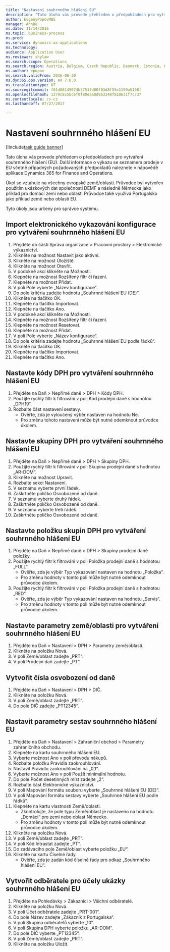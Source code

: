 ```yaml
--- 
title: "Nastavení souhrnného hlášení EU"
description: "Tato úloha vás provede přehledem o předpokladech pro vytváření souhrnného hlášení (EU)."
author: EvgenyPopovMBS
manager: AnnBe
ms.date: 11/14/2016
ms.topic: business-process
ms.prod: 
ms.service: dynamics-ax-applications
ms.technology: 
audience: Application User
ms.reviewer: shylaw
ms.search.scope: Operations
ms.search.region: Austria, Belgium, Czech Republic, Denmark, Estonia, Finland, France, Germany, Hungary, Ireland, Italy, Latvia, Lithuania, Netherlands, Poland, Spain, Sweden, United Kingdom
ms.author: epopov
ms.search.validFrom: 2016-06-30
ms.dyn365.ops.version: AX 7.0.0
ms.translationtype: HT
ms.sourcegitcommit: f01d88149074b37517d00f03d8f55e1199a5198f
ms.openlocfilehash: 1379c8c5bc6f0f80eaa0d9b3348f810631f7c737
ms.contentlocale: cs-cz
ms.lasthandoff: 07/27/2017

---
```

# <a name="set-up-eu-sales-list-reporting"></a>Nastavení souhrnného hlášení EU

[!include[task guide banner](../../includes/task-guide-banner.md)]

Tato úloha vás provede přehledem o předpokladech pro vytváření souhrnného hlášení (EU). Další informace o výkazu se seznamem prodeje v EU včetně případných požadovaných předpokladů naleznete v nápovědě aplikace Dynamics 365 for Finance and Operations.

Úkol se vztahuje na všechny evropské země/oblasti. Průvodce byl vytvořen použitím ukázkových dat společnosti DEMF a následně Německa jako příklad pro domácí zemi nebo oblast. Průvodce také využívá Portugalsko jako příklad země nebo oblasti EU.

Tyto úkoly jsou určeny pro správce systému.


## <a name="import-electronic-reporting-configurations-for-eu-sales-list-reporting"></a>Import elektronického vykazování konfigurace pro vytváření souhrnného hlášení EU
1. Přejděte do části Správa organizace > Pracovní prostory > Elektronické výkaznictví.
2. Klikněte na možnost Nastavit jako aktivní.
3. Klikněte na možnost Úložiště.
4. Klikněte na možnost Otevřít.
5. V podokně akcí klikněte na Možnosti.
6. Klepněte na možnost Rozšířený filtr či řazení.
7. Klepněte na možnost Přidat.
8. V poli Pole vyberte „Název konfigurace“.
9. Do pole kritéria zadejte hodnotu „Souhrnné hlášení EU (DE)“.
10. Klikněte na tlačítko OK.
11. Klepněte na tlačítko Importovat.
12. Klepněte na tlačítko Ano.
13. V podokně akcí klikněte na Možnosti.
14. Klepněte na možnost Rozšířený filtr či řazení.
15. Klepněte na možnost Resetovat.
16. Klepněte na možnost Přidat.
17. V poli Pole vyberte „Název konfigurace“.
18. Do pole kritéria zadejte hodnotu „Souhrnné hlášení EU podle řádků“.
19. Klikněte na tlačítko OK.
20. Klepněte na tlačítko Importovat.
21. Klepněte na tlačítko Ano.

## <a name="set-up-sales-tax-codes-for-eu-sales-list-reporting"></a>Nastavte kódy DPH pro vytváření souhrnného hlášení EU
1. Přejděte na Daň > Nepřímé daně > DPH > Kódy DPH.
2. Použijte rychlý filtr k filtrování v poli Kód prodejní daně s hodnotou „DPH19“.
3. Rozbalte část nastavení sestavy.
    * Ověřte, zda je vyloučený výběr nastaven na hodnotu Ne.  
    * Pro změnu tohoto nastavení může být nutné odemknout průvodce úkolem.  

## <a name="set-up-sales-tax-groups-for-eu-sales-list-reporting"></a>Nastavte skupiny DPH pro vytváření souhrnného hlášení EU
1. Přejděte na Daň > Nepřímé daně > DPH > Skupiny DPH.
2. Použijte rychlý filtr k filtrování v poli Skupina prodejní daně s hodnotou „AR-DOM“.
3. Klikněte na možnost Upravit.
4. Rozbalte sekci Nastavení.
5. V seznamu vyberte první řádek.
6. Zaškrtněte políčko Osvobozené od daně.
7. V seznamu vyberte druhý řádek.
8. Zaškrtněte políčko Osvobozené od daně.
9. V seznamu vyberte třetí řádek.
10. Zaškrtněte políčko Osvobozené od daně.

## <a name="set-up-item-sales-tax-groups-for-eu-sales-list-reporting"></a>Nastavte položku skupin DPH pro vytváření souhrnného hlášení EU
1. Přejděte na Daň > Nepřímé daně > DPH > Skupiny prodejní daně položky.
2. Použijte rychlý filtr k filtrování v poli Položka prodejní daně s hodnotou „FULL“.
    * Ověřte, zda je výběr Typ vykazování nastaven na hodnotu „Položka“.  
    * Pro změnu hodnoty v tomto poli může být nutné odemknout průvodce úkolem.  
3. Použijte rychlý filtr k filtrování v poli Položka prodejní daně s hodnotou „RED“.
    * Ověřte, zda je výběr Typ vykazování nastaven na hodnotu „Servis“.  
    * Pro změnu hodnoty v tomto poli může být nutné odemknout průvodce úkolem.  

## <a name="set-up-countryregion-parameters-for-eu-sales-list-reporting"></a>Nastavte parametry země/oblasti pro vytváření souhrnného hlášení EU
1. Přejděte na Daň > Nastavení > DPH > Parametry země/oblasti.
2. Klikněte na položku Nová.
3. V poli Země/oblast zadejte „PRT“.
4. V poli Prodejní daň zadejte „PT“.

## <a name="create-tax-exempt-numbers"></a>Vytvořit čísla osvobození od daně
1. Přejděte na Daň > Nastavení > DPH > DIČ.
2. Klikněte na položku Nová.
3. V poli Země/oblast zadejte „PRT“.
4. Do pole DIČ zadejte „PT12345“.

## <a name="set-up-eu-sales-list-reporting-parameters"></a>Nastavit parametry sestav souhrnného hlášení EU
1. Přejděte na Daň > Nastavení > Zahraniční obchod > Parametry zahraničního obchodu.
2. Klepněte na kartu souhrnného hlášení EU.
3. Vyberte možnost Ano v poli převodu nákupů.
4. Rozbalte položku Pravidla zaokrouhlování.
5. Nastavit Pravidlo zaokrouhlování na „0,1“.
6. Vyberte možnost Ano v poli Použít minimální hodnotu.
7. Do pole Počet desetinných míst zadejte „2“.
8. Rozbalte část Elektronické výkaznictví.
9. V poli Mapování formátu souboru vyberte „Souhrnné hlášení EU (DE)“.
10. V poli Mapování formátu sestavy vyberte „Souhrnné hlášení EU podle řádků“.
11. Klepněte na kartu vlastností Země/oblasti.
    * Zkontrolujte, že pole typu Země/oblast je nastaveno na hodnotu „Domácí“ pro zemi nebo oblast Německo.  
    * Pro změnu hodnoty v tomto poli může být nutné odemknout průvodce úkolem.  
12. Klikněte na položku Nová.
13. V poli Země/oblast zadejte „PRT“.
14. V poli Kód Intrastat zadejte „PT“.
15. Do zadávacího pole Země/oblast vyberte položku „EU“.
16. Klikněte na kartu Číselné řady.
    * Ověřte, zda je zadán kód číselné řady pro odkaz „Souhrnného hlášení EU“.  

## <a name="create-a-customer-for-eu-sales-list-reporting-demo-purposes"></a>Vytvořit odběratele pro účely ukázky souhrnného hlášení EU
1. Přejděte na Pohledávky > Zákazníci > Všichni odběratelé.
2. Klikněte na položku Nová.
3. V poli Účet odběratele zadejte „PRT-001“.
4. Do pole Název zadejte „Zákazník z Portugalska“.
5. V poli Skupina odběratelů vyberte „10“.
6. V poli Skupina DPH vyberte položku „AR-DOM“.
7. Do pole DIČ vyberte „PT12345“.
8. V poli Země/oblast zadejte „PRT“.
9. Klikněte na položku Uložit.



